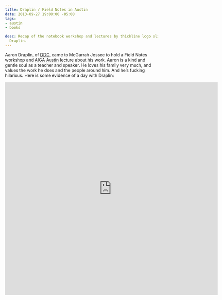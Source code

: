 ```yaml
---
title: Draplin / Field Notes in Austin
date: 2013-09-27 19:00:00 -05:00
tags:
- austin
- books

desc: Recap of the notebook workshop and lectures by thickline logo slingin' and kind-hearted
  Draplin.
---
```


Aaron Draplin, of <a href="https://www.draplin.com/2013/09/tonight_austin_1.html">DDC</a>, came to McGarrah Jessee to hold a Field Notes workshop and <a href="https://www.aigaaustin.org" target="blank">AIGA Austin</a> lecture about his work. Aaron is a kind and gentle soul as a teacher and speaker. He loves his family very much, and values the work he does and the people around him. And he’s fucking hilarious.
Here is some evidence of a day with Draplin:<br>
<iframe class="vine-embed" src="https://vine.co/v/h6HjvUB9gVV/embed/simple" width="700" height="700" frameborder="0"></iframe><script async src="//platform.vine.co/static/scripts/embed.js" charset="utf-8"></script>
